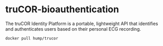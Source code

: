 # truCOR-bioauthentication
The truCOR Identity Platform is a portable, lightweight API that identifies and authenticates users based on their personal ECG recording. 

`docker pull hump/trucor`

